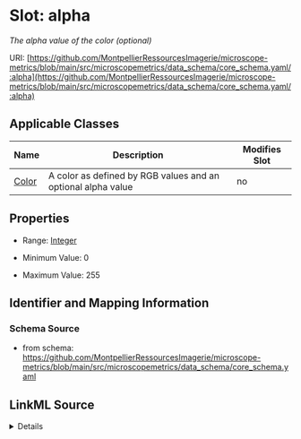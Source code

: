 # Slot: alpha


_The alpha value of the color (optional)_



URI: [https://github.com/MontpellierRessourcesImagerie/microscope-metrics/blob/main/src/microscopemetrics/data_schema/core_schema.yaml/:alpha](https://github.com/MontpellierRessourcesImagerie/microscope-metrics/blob/main/src/microscopemetrics/data_schema/core_schema.yaml/:alpha)



<!-- no inheritance hierarchy -->




## Applicable Classes

| Name | Description | Modifies Slot |
| --- | --- | --- |
[Color](Color.md) | A color as defined by RGB values and an optional alpha value |  no  |







## Properties

* Range: [Integer](Integer.md)

* Minimum Value: 0

* Maximum Value: 255





## Identifier and Mapping Information







### Schema Source


* from schema: https://github.com/MontpellierRessourcesImagerie/microscope-metrics/blob/main/src/microscopemetrics/data_schema/core_schema.yaml




## LinkML Source

<details>
```yaml
name: alpha
description: The alpha value of the color (optional)
from_schema: https://github.com/MontpellierRessourcesImagerie/microscope-metrics/blob/main/src/microscopemetrics/data_schema/core_schema.yaml
rank: 1000
multivalued: false
ifabsent: int(255)
alias: alpha
owner: Color
domain_of:
- Color
range: integer
required: false
minimum_value: 0
maximum_value: 255

```
</details>